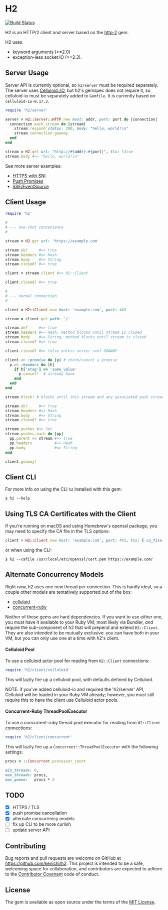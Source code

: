 # H2

[![Build Status](https://travis-ci.org/kenichi/h2.svg?branch=master)](https://travis-ci.org/kenichi/h2)

H2 is an HTTP/2 client and server based on the [http-2](https://github.com/igrigorik/http-2) gem.

H2 uses:

* keyword arguments (>=2.0)
* exception-less socket IO (>=2.3).

## Server Usage

Server API is currently optional, so `h2/server` must be required separately.
The server uses [Celluloid::IO](https://github.com/celluloid/celluloid-io), but
h2's gemspec does not require it, so celluloid-io must be separately added to
`Gemfile`. It is currently based on `celluloid-io-0.17.3`.

```ruby
require 'h2/server'

server = H2::Server::HTTP.new host: addr, port: port do |connection|
  connection.each_stream do |stream|
    stream.respond status: 200, body: "hello, world!\n"
    stream.connection.goaway
  end
end

stream = H2.get url: "http://#{addr}:#{port}", tls: false
stream.body #=> "hello, world!\n"
```

See more server examples:

* [HTTPS with SNI](https://github.com/kenichi/h2/blob/master/examples/server/https_hello_world.rb)
* [Push Promises](https://github.com/kenichi/h2/blob/master/examples/server/push_promise.rb)
* [SSE/EventSource](https://github.com/kenichi/h2/blob/master/examples/server/sse.rb)

## Client Usage

```ruby
require 'h2'

#
# --- one-shot convenience
#

stream = H2.get url: 'https://example.com'

stream.ok?     #=> true
stream.headers #=> Hash
stream.body    #=> String
stream.closed? #=> true

client = stream.client #=> H2::Client

client.closed? #=> true

#
# --- normal connection
#

client = H2::Client.new host: 'example.com', port: 443

stream = client.get path: '/'

stream.ok?     #=> true
stream.headers #=> Hash, method blocks until stream is closed
stream.body    #=> String, method blocks until stream is closed
stream.closed? #=> true

client.closed? #=> false unless server sent GOAWAY

client.on :promise do |p| # check/cancel a promise
  p.on :headers do |h|
    if h['etag'] == 'some_value'
      p.cancel!  # already have 
    end
  end
end

stream.block! # blocks until this stream and any associated push streams are closed

stream.ok?     #=> true
stream.headers #=> Hash
stream.body    #=> String
stream.closed? #=> true

stream.pushes #=> Set
stream.pushes.each do |pp|
  pp.parent == stream #=> true
  pp.headers          #=> Hash
  pp.body             #=> String
end

client.goaway!
```

## Client CLI

For more info on using the CLI `h2` installed with this gem:

`$ h2 --help`

## Using TLS CA Certificates with the Client

If you're running on macOS and using Homebrew's openssl package, you may need to
specify the CA file in the TLS options:

```ruby
client = H2::Client.new host: 'example.com', port: 443, tls: { ca_file: '/usr/local/etc/openssl/cert.pem' }
```

or when using the CLI:

`$ h2 --cafile /usr/local/etc/openssl/cert.pem https://example.com/`


## Alternate Concurrency Models

Right now, h2 uses one new thread per connection. This is hardly ideal, so a
couple other models are tentatively supported out of the box:

* [celluloid](https://github.com/celluloid/celluloid)
* [concurrent-ruby](https://github.com/ruby-concurrency/concurrent-ruby)

Neither of these gems are hard dependencies. If you want to use either one, you must
have it available to your Ruby VM, most likely via Bundler, *and* require the
sub-component of h2 that will prepend and extend `H2::Client`. They are also intended
to be mutually exclusive: you can have both in your VM, but you can only use one at a
time with h2's client.

#### Celluloid Pool

To use a celluloid actor pool for reading from `H2::Client` connections:

```ruby
require 'h2/client/celluloid'
```

This will lazily fire up a celluloid pool, with defaults defined by Celluloid.

NOTE: if you've added celluloid-io and required the 'h2/server' API, Celluloid 
will be loaded in your Ruby VM already; however, you must still require this to
have the client use Celluloid actor pools.

#### Concurrent-Ruby ThreadPoolExecutor

To use a concurrent-ruby thread pool executor for reading from `H2::Client` connections:

```ruby
require 'h2/client/concurrent'
```

This will lazily fire up a `Concurrent::ThreadPoolExecutor` with the following settings:

```ruby
procs = ::Concurrent.processor_count

min_threads: 0,
max_threads: procs,
max_queue:   procs * 5
```

## TODO

* [x] HTTPS / TLS
* [x] push promise cancellation
* [x] alternate concurrency models
* [ ] fix up CLI to be more curlish
* [ ] update server API

## Contributing

Bug reports and pull requests are welcome on GitHub at https://github.com/kenichi/h2. This project is intended to be a safe, welcoming space for collaboration, and contributors are expected to adhere to the [Contributor Covenant](http://contributor-covenant.org) code of conduct.

## License

The gem is available as open source under the terms of the [MIT License](http://opensource.org/licenses/MIT).
